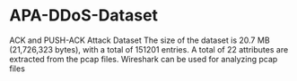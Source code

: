 # APA-DDoS-Dataset
ACK and PUSH-ACK Attack Dataset
The size of the dataset is 20.7 MB (21,726,323 bytes), with a total of 151201 entries. 
A total of 22 attributes are extracted from the pcap files. Wireshark can be used for analyzing pcap files
